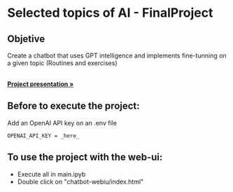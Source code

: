 # Selected topics of AI - FinalProject
## Objetive
Create a chatbot that uses GPT intelligence and implements fine-tunning on a given topic (Routines and exercises)


<br />
    <a href="https://www.canva.com/design/DAFuZ4XB7iw/9IyWdTU2ejqZpbmr_Y6OeA/view?utm_content=DAFuZ4XB7iw&utm_campaign=designshare&utm_medium=link&utm_source=publishsharelink"><strong>Project presentation »</strong></a>
<br />

## Before to execute the project:
Add an OpenAI API key on an .env file


  ```OPENAI_API_KEY = _here_```

  
## To use the project with the web-ui:
- Execute all in main.ipyb
- Double click on "chatbot-webiu/index.html"

  
